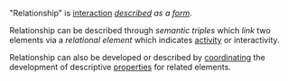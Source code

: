 "Relationship" is [interaction](https://github.com/gcassel/Modular-Organization-Terminology/blob/master/terms/interaction.md) *[described](https://github.com/gcassel/Modular-Organization-Terminology/blob/master/terms/description.md) as a [form](https://github.com/gcassel/Modular-Organization-Terminology/blob/master/terms/form.md)*.

Relationship can be described through *semantic triples* which *link* two elements via a *relational element* which indicates [activity](https://github.com/gcassel/Modular-Organization-Terminology/blob/master/terms/activity.md) or interactivity.

Relationship can also be developed or described by [coordinating](https://github.com/gcassel/Modular-Organization-Terminology/blob/master/terms/coordination.md) the development of descriptive [properties](https://github.com/gcassel/Modular-Organization-Terminology/blob/master/terms/property.md) for related elements.
